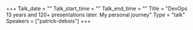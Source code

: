 +++
Talk_date = ""
Talk_start_time = ""
Talk_end_time = ""
Title = "DevOps 13 years and 120+ presentations later. My personal journey"
Type = "talk"
Speakers = ["patrick-debois"]
+++


